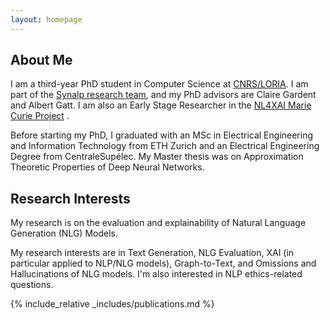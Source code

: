 ```yaml
---
layout: homepage
---
```


## About Me

I am a third-year PhD student in Computer Science at [CNRS/LORIA](https://www.loria.fr/fr/). I am part of the [Synalp research team](https://synalp.gitlabpages.inria.fr/synalp-website/), and  my PhD advisors are Claire Gardent and Albert Gatt. I am also an Early Stage Researcher in the [NL4XAI Marie Curie Project](https://nl4xai.eu/) .

Before starting my PhD, I graduated with an MSc in Electrical Engineering and Information Technology from ETH Zurich and an Electrical Engineering Degree from CentraleSupélec.
My Master thesis was on Approximation Theoretic Properties of Deep Neural Networks.


## Research Interests
My research is on the evaluation and explainability of Natural Language Generation (NLG) Models.

My research interests are in Text Generation, NLG Evaluation, XAI (in particular applied to NLP/NLG models), Graph-to-Text, and Omissions and Hallucinations of NLG models. 
I'm also interested in NLP ethics-related questions.


{% include_relative _includes/publications.md %}
